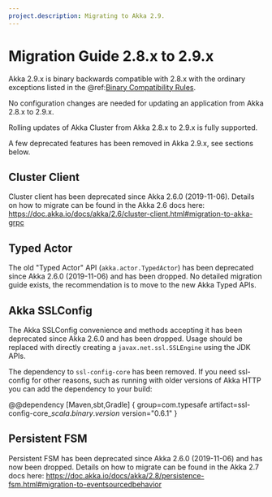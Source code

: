```yaml
---
project.description: Migrating to Akka 2.9.
---
```

# Migration Guide 2.8.x to 2.9.x

Akka 2.9.x is binary backwards compatible with 2.8.x with the ordinary exceptions listed in the
@ref:[Binary Compatibility Rules](../common/binary-compatibility-rules.md).

No configuration changes are needed for updating an application from Akka 2.8.x to 2.9.x.

Rolling updates of Akka Cluster from Akka 2.8.x to 2.9.x is fully supported.

A few deprecated features has been removed in Akka 2.9.x, see sections below.

## Cluster Client

Cluster client has been deprecated since Akka 2.6.0 (2019-11-06). Details on how to migrate can be found in the Akka 
2.6 docs here: https://doc.akka.io/docs/akka/2.6/cluster-client.html#migration-to-akka-grpc


## Typed Actor

The old "Typed Actor" API (`akka.actor.TypedActor`) has been deprecated since Akka 2.6.0 (2019-11-06) and has been dropped.
No detailed migration guide exists, the recommendation is to move to the new Akka Typed APIs. 

## Akka SSLConfig

The Akka SSLConfig convenience and methods accepting it has been deprecated since Akka 2.6.0 and has been dropped. 
Usage should be replaced with directly creating a `javax.net.ssl.SSLEngine` using the JDK APIs.

The dependency to `ssl-config-core` has been removed. If you need ssl-config for other reasons, such as running
with older versions of Akka HTTP you can add the dependency to your build:

@@dependency [Maven,sbt,Gradle] {
group=com.typesafe
artifact=ssl-config-core_$scala.binary.version$
version="0.6.1"
}

## Persistent FSM

Persistent FSM has been deprecated since Akka 2.6.0 (2019-11-06) and has now been dropped. Details on how to migrate can be found in the Akka 2.7
docs here: https://doc.akka.io/docs/akka/2.8/persistence-fsm.html#migration-to-eventsourcedbehavior

